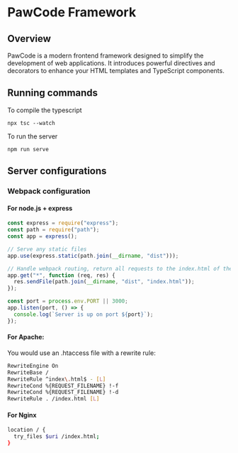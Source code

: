 # PawCode Framework

## Overview

PawCode is a modern frontend framework designed to simplify the development of web applications. It introduces powerful directives and decorators to enhance your HTML templates and TypeScript components.


## Running commands

To compile the typescript

`npx tsc --watch`

To run the server

`npm run serve`

## Server configurations

### Webpack configuration

#### For node.js + express

```javascript
const express = require("express");
const path = require("path");
const app = express();

// Serve any static files
app.use(express.static(path.join(__dirname, "dist")));

// Handle webpack routing, return all requests to the index.html of the app
app.get("*", function (req, res) {
  res.sendFile(path.join(__dirname, "dist", "index.html"));
});

const port = process.env.PORT || 3000;
app.listen(port, () => {
  console.log(`Server is up on port ${port}`);
});
```

#### For Apache:

You would use an .htaccess file with a rewrite rule:

```bash
RewriteEngine On
RewriteBase /
RewriteRule ^index\.html$ - [L]
RewriteCond %{REQUEST_FILENAME} !-f
RewriteCond %{REQUEST_FILENAME} !-d
RewriteRule . /index.html [L]
```

#### For Nginx

```bash
location / {
  try_files $uri /index.html;
}
```
